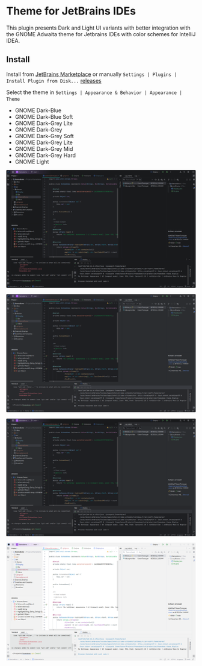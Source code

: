 # Theme for JetBrains IDEs

This plugin presents Dark and Light UI variants with better integration with the GNOME Adwaita theme for Jetbrains IDEs with color schemes for IntelliJ IDEA.

## Install

Install from [JetBrains Marketplace](https://plugins.jetbrains.com/plugin/24554-gnome-theme) or manually `Settings | Plugins | Install Plugin from Disk...` [releases](https://github.com/KarenTorosyan/intellij-ide-gnome-theme-plugin/releases)

Select the theme in `Settings | Appearance & Behavior | Appearance | Theme`

- GNOME Dark-Blue
- GNOME Dark-Blue Soft
- GNOME Dark-Grey Lite
- GNOME Dark-Grey
- GNOME Dark-Grey Soft
- GNOME Dark-Grey Lite
- GNOME Dark-Grey Mid
- GNOME Dark-Grey Hard
- GNOME Light

![Gnome Dark-Blue](screenshots/dark-blue.png)

![Gnome Dark-Blue Soft](screenshots/dark-blue-soft.png)

![Gnome Dark-Blue Lite](screenshots/dark-blue-lite.png)

![Gnome Light](screenshots/light.png)
